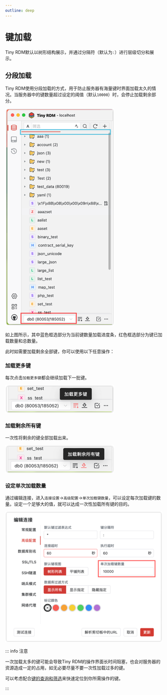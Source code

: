 ```yaml
---
outline: deep
---
```


# 键加载

Tiny RDM默认以树形结构展示，并通过分隔符（默认为`:`）进行层级切分和展示。

## 分段加载

Tiny RDM使用分段加载的方式，用于防止服务器有海量键时界面加载太久的情况。当服务器中的键数量超过设定的阈值（默认`10000`）时，会停止加载剩余部分。

<img src="./images/list.png" alt="键列表示意图" width="350"/>

如上图所示，其中蓝色框选部分为当前键数量加载进度条，红色框选部分为键已加载数量和总数量。

此时如需要加载剩余全部键，你可以使用以下任意操作：

### 加载更多键

每次点击`加载更多键`都会继续加载下一批键。

<img src="./images/load_more.png" alt="加载更多键" width="350"/>

### 加载剩余所有键

一次性将剩余的键全部加载出来。

<img src="./images/load_remaining.png" alt="加载剩余所有键" width="350"/>

### 设定单次加载数量

通过编辑连接，进入`连接设置`->`高级配置`->`单次加载键数量`，可以设定每次加载键的数量。设定一个足够大的值，就可以达成一次性加载所有键的目的。

<img src="./images/config.png" alt="设定" width="600"/>

::: info 注意

一次加载太多的键可能会导致Tiny RDM的操作界面长时间阻塞，也会对服务器的资源造成一定的占用，如无必要尽量不要一次性加载过多的键。

可以考虑配合[键的查询和筛选](/zh/guide/filter/)来快速定位到你所需操作的键。

:::

